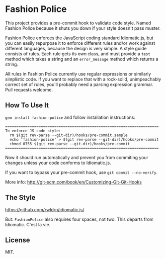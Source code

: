 # Fashion Police

This project provides a pre-commit hook to validate code style. Named Fashion
Police because it shuts you down if your style doesn't pass muster.

Fashion Police enforces the JavaScript coding standard Idiomatic.js, but you
can easily repurpose it to enforce different rules and/or work against
different languages, because the design is very simple. A style guide consists
of rules. Each rule gets its own class, and must provide a `test` method which
takes a string and an `error_message` method which returns a string.

All rules in Fashion Police currently use regular expressions or similarly
simplistic code. If you want to replace that with a rock-solid, unimpeachably
correct set of rules, you'll probably need a parsing expression grammar. Pull
requests welcome.

## How To Use It

`gem install fashion-police` and follow installation instructions:

    =====================================================================
    To enforce JS code style:
      rm $(git rev-parse --git-dir)/hooks/pre-commit.sample
      echo 'fashion-police' > $(git rev-parse --git-dir)/hooks/pre-commit
      chmod 0755 $(git rev-parse --git-dir)/hooks/pre-commit
    =====================================================================

Now it should run automatically and prevent you from commiting your changes
unless your code conforms to Idiomatic.js.

If you want to bypass your pre-commit hook, use `git commit --no-verify`.

More info: http://git-scm.com/book/en/Customizing-Git-Git-Hooks

## The Style

https://github.com/rwldrn/idiomatic.js/

But: `FashionPolice` also requires four spaces, not two. This departs from
Idiomatic. C'est la vie.

## License

MIT.

